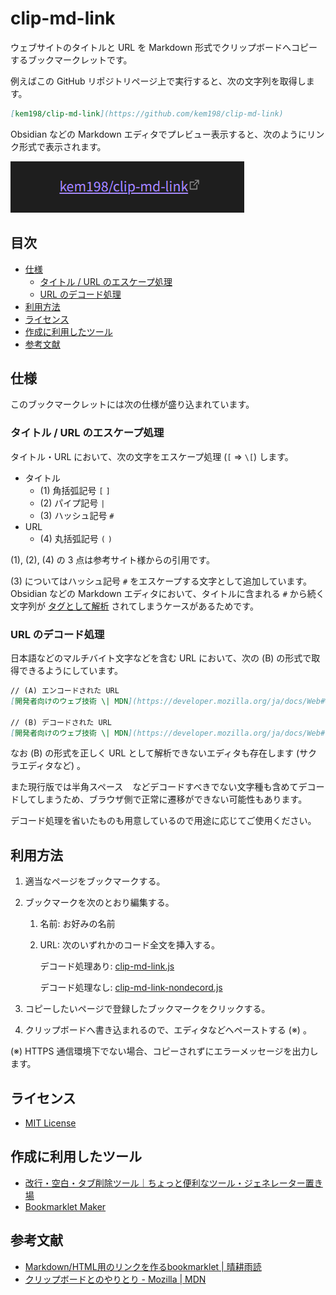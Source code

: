 <!-- omit in toc -->
# clip-md-link

ウェブサイトのタイトルと URL を Markdown 形式でクリップボードへコピーするブックマークレットです。

例えばこの GitHub リポジトリページ上で実行すると、次の文字列を取得します。

```md
[kem198/clip-md-link](https://github.com/kem198/clip-md-link)
```

Obsidian などの Markdown エディタでプレビュー表示すると、次のようにリンク形式で表示されます。

![preview](images/preview.png)

<!-- omit in toc -->
## 目次

- [仕様](#仕様)
    - [タイトル / URL のエスケープ処理](#タイトル--url-のエスケープ処理)
    - [URL のデコード処理](#url-のデコード処理)
- [利用方法](#利用方法)
- [ライセンス](#ライセンス)
- [作成に利用したツール](#作成に利用したツール)
- [参考文献](#参考文献)

## 仕様

このブックマークレットには次の仕様が盛り込まれています。

### タイトル / URL のエスケープ処理

タイトル・URL において、次の文字をエスケープ処理 (`[` ⇒ `\[`) します。

- タイトル
    - (1) 角括弧記号 `[` `]`
    - (2) パイプ記号 `|`
    - (3) ハッシュ記号 `#`
- URL
    - (4) 丸括弧記号 `(` `)`

(1), (2), (4) の 3 点は参考サイト様からの引用です。

(3) についてはハッシュ記号 `#` をエスケープする文字として追加しています。Obsidian などの Markdown エディタにおいて、タイトルに含まれる `#` から続く文字列が [タグとして解析](https://publish.obsidian.md/help-ja/ガイド/タグの操作) されてしまうケースがあるためです。

### URL のデコード処理

日本語などのマルチバイト文字などを含む URL において、次の (B) の形式で取得できるようにしています。

```md
// (A) エンコードされた URL
[開発者向けのウェブ技術 \| MDN](https://developer.mozilla.org/ja/docs/Web#%E3%82%A6%E3%82%A7%E3%83%96%E9%96%8B%E7%99%BA%E8%80%85%E3%81%AE%E3%81%9F%E3%82%81%E3%81%AE%E3%83%89%E3%82%AD%E3%83%A5%E3%83%A1%E3%83%B3%E3%83%88)

// (B) デコードされた URL
[開発者向けのウェブ技術 \| MDN](https://developer.mozilla.org/ja/docs/Web#ウェブ開発者のためのドキュメント)
```

なお (B) の形式を正しく URL として解析できないエディタも存在します (サクラエディタなど) 。

また現行版では半角スペース ` ` などデコードすべきでない文字種も含めてデコードしてしまうため、ブラウザ側で正常に遷移ができない可能性もあります。

デコード処理を省いたものも用意しているので用途に応じてご使用ください。

## 利用方法

1. 適当なページをブックマークする。
2. ブックマークを次のとおり編集する。
    1. 名前: お好みの名前
    2. URL: 次のいずれかのコード全文を挿入する。

        デコード処理あり: [clip-md-link.js](clip-md-link.js)

        デコード処理なし: [clip-md-link-nondecord.js](clip-md-link-nondecord.js)

3. コピーしたいページで登録したブックマークをクリックする。
4. クリップボードへ書き込まれるので、エディタなどへペーストする (※) 。

(※) HTTPS 通信環境下でない場合、コピーされずにエラーメッセージを出力します。

## ライセンス

- [MIT License](LICENSE)

## 作成に利用したツール

- [改行・空白・タブ削除ツール｜ちょっと便利なツール・ジェネレーター置き場](https://html-css-javascript.com/n-space-tab/)
- [Bookmarklet Maker](https://caiorss.github.io/bookmarklet-maker/)

## 参考文献

- [Markdown/HTML用のリンクを作るbookmarklet \| 晴耕雨読](https://tex2e.github.io/blog/javascript/bookmarklet-for-links)
- [クリップボードとのやりとり - Mozilla \| MDN](https://developer.mozilla.org/ja/docs/Mozilla/Add-ons/WebExtensions/Interact_with_the_clipboard#ブラウザーの互換性)
